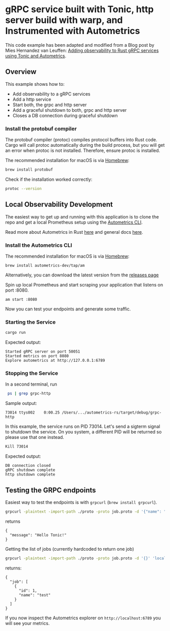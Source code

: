 # gRPC service built with Tonic, http server build with warp, and Instrumented with Autometrics

 This code example has been adapted and modified from a Blog post by Mies Hernandez van Leuffen: [Adding observability to Rust gRPC services using Tonic and Autometrics](https://autometrics.dev/blog/adding-observability-to-rust-grpc-services-using-tonic-and-autometrics). 

## Overview 

This example shows how to: 
* Add observability to a gRPC services
* Add a http service 
* Start both, the grpc and http server 
* Add a graceful shutdown to both, grpc and http server
* Closes a DB connection during graceful shutdown

### Install the protobuf compiler

The protobuf compiler (protoc) compiles protocol buffers into Rust code.
Cargo will call protoc automatically during the build process, but you will
get an error when protoc is not installed. Therefore, ensure protoc is installed.

The recommended installation for macOS is via [Homebrew](https://brew.sh/):

```bash
brew install protobuf
```
Check if the installation worked correctly:

```bash
protoc --version
```

## Local Observability Development

The easiest way to get up and running with this application is to clone the repo and get a local Prometheus setup using the [Autometrics CLI](https://github.com/autometrics-dev/am).

Read more about Autometrics in Rust [here](https://github.com/autometrics-dev/autometrics-rs) and general docs [here](https://docs.autometrics.dev/). 


### Install the Autometrics CLI

The recommended installation for macOS is via [Homebrew](https://brew.sh/):

```
brew install autometrics-dev/tap/am
```

Alternatively, you can download the latest version from the [releases page](https://github.com/autometrics-dev/am/releases)

Spin up local Prometheus and start scraping your application that listens on port :8080.

```
am start :8080
```

Now you can test your endpoints and generate some traffic.

### Starting the Service

```bash
cargo run
```

Expected output:

```
Started gRPC server on port 50051
Started metrics on port 8080
Explore autometrics at http://127.0.0.1:6789
```

### Stopping the Service

In a second terminal, run

```bash
 ps | grep grpc-http
```

Sample output:

```
73014 ttys002    0:00.25 /Users/.../autometrics-rs/target/debug/grpc-http
```

In this example, the service runs on PID 73014. Let's send a sigterm signal to shutdown the service. On you system, a different PID will be returned so please use that one instead. 

```bash
Kill 73014
```

Expected output:

```
DB connection closed
gRPC shutdown complete
http shutdown complete
```


## Testing the GRPC endpoints

Easiest way to test the endpoints is with `grpcurl` (`brew install grpcurl`).

```bash
grpcurl -plaintext -import-path ./proto -proto job.proto -d '{"name": "Tonic"}' 'localhost:50051' job.JobRunner.SendJob
```

returns

```
{
  "message": "Hello Tonic!"
}
```

Getting the list of jobs (currently hardcoded to return one job)

```bash
grpcurl -plaintext -import-path ./proto -proto job.proto -d '{}' 'localhost:50051' job.JobRunner.ListJobs
```

returns:

```
{
  "job": [
    {
      "id": 1,
      "name": "test"
    }
  ]
}
```

If you now inspect the Autometrics explorer on `http://localhost:6789` you will see your metrics.
